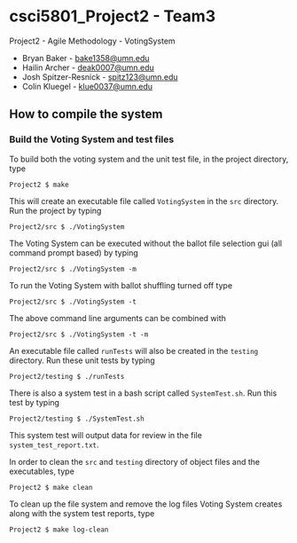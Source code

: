 # csci5801_Project2 - Team3

Project2 - Agile Methodology - VotingSystem

- Bryan Baker - bake1358@umn.edu
- Hailin Archer - deak0007@umn.edu
- Josh Spitzer-Resnick - spitz123@umn.edu
- Colin Kluegel - klue0037@umn.edu

## How to compile the system

### Build the Voting System and test files

To build both the voting system and the unit test file, in the project directory, type
```
Project2 $ make
```
This will create an executable file called `VotingSystem` in the `src` directory.  Run the project by typing
```
Project2/src $ ./VotingSystem
```
The Voting System can be executed without the ballot file selection gui (all command prompt based) by typing
```
Project2/src $ ./VotingSystem -m
```
To run the Voting System with ballot shuffling turned off type
```
Project2/src $ ./VotingSystem -t
```
The above command line arguments can be combined with
```
Project2/src $ ./VotingSystem -t -m
```
An executable file called `runTests` will also be created in the `testing` directory.  Run these unit tests by typing
```
Project2/testing $ ./runTests
```
There is also a system test in a bash script called `SystemTest.sh`.  Run this test by typing
```
Project2/testing $ ./SystemTest.sh
```
This system test will output data for review in the file `system_test_report.txt`.

In order to clean the `src` and `testing` directory of object files and the executables, type
```
Project2 $ make clean
```
To clean up the file system and remove the log files Voting System creates along with the system test reports, type
```
Project2 $ make log-clean
```
